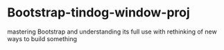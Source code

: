 # Bootstrap-tindog-window-proj
mastering Bootstrap and understanding its full use with rethinking of new ways to build something
